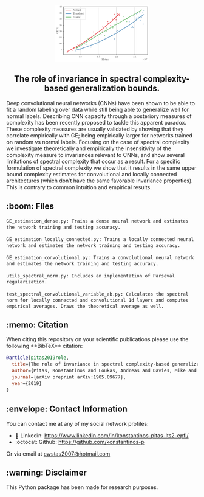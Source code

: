<p align="center">
    <img src="metrics.png" height="150"/>
</p>

<h2 align="center">The role of invariance in spectral complexity-based generalization bounds.</h2>

Deep convolutional neural networks (CNNs)
have been shown to be able to fit a random
labeling over data while still being able to
generalize well for normal labels. Describing CNN capacity through a posteriory measures of complexity has been recently proposed to tackle this apparent paradox. These
complexity measures are usually validated by
showing that they correlate empirically with
GE; being empirically larger for networks
trained on random vs normal labels. Focusing on the case of spectral complexity we investigate theoretically and empirically the insensitivity of the complexity measure to invariances relevant to CNNs, and show several
limitations of spectral complexity that occur
as a result. For a specific formulation of spectral complexity we show that it results in the
same upper bound complexity estimates for
convolutional and locally connected architectures (which don’t have the same favorable
invariance properties). This is contrary to
common intuition and empirical results.

<h2> :boom: Files </h2>

```
GE_estimation_dense.py: Trains a dense neural network and estimates the network training and testing accuracy.

GE_estimation_locally_connected.py: Trains a locally connected neural network and estimates the network training and testing accuracy.

GE_estimation_convolutional.py: Trains a convolutional neural network and estimates the network training and testing accuracy.

utils_spectral_norm.py: Includes an implementation of Parseval regularization.

test_spectral_convolutional_variable_ab.py: Calculates the spectral norm for locally connected and convolutional 1d layers and computes empirical averages. Draws the theoretical average as well.
```

<h2> :memo: Citation </h2>
When citing this repository on your scientific publications please use the following **BibTeX** citation:

```bibtex
@article{pitas2019role,
  title={The role of invariance in spectral complexity-based generalization bounds},
  author={Pitas, Konstantinos and Loukas, Andreas and Davies, Mike and Vandergheynst, Pierre},
  journal={arXiv preprint arXiv:1905.09677},
  year={2019}
}

```

<h2> :envelope: Contact Information </h2>
You can contact me at any of my social network profiles:

- :briefcase: Linkedin: https://www.linkedin.com/in/konstantinos-pitas-lts2-epfl/
- :octocat: Github: https://github.com/konstantinos-p

Or via email at cwstas2007@hotmail.com

<h2> :warning: Disclaimer </h2>
This Python package has been made for research purposes.



